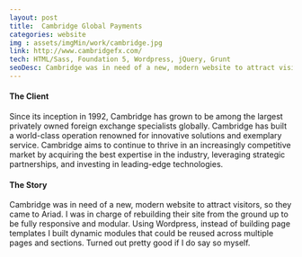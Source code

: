 ```yaml
---
layout: post
title:  Cambridge Global Payments
categories: website
img : assets/imgMin/work/cambridge.jpg
link: http://www.cambridgefx.com/
tech: HTML/Sass, Foundation 5, Wordpress, jQuery, Grunt
seoDesc: Cambridge was in need of a new, modern website to attract visitors, so they came to Ariad. I was in charge of rebuilding their site
---
```


#### The Client
Since its inception in 1992, Cambridge has grown to be among the largest privately owned foreign exchange specialists globally. Cambridge has built a world-class operation renowned for innovative solutions and exemplary service. Cambridge aims to continue to thrive in an increasingly competitive market by acquiring the best expertise in the industry, leveraging strategic partnerships, and investing in leading-edge technologies.

#### The Story
Cambridge was in need of a new, modern website to attract visitors, so they came to Ariad. I was in charge of rebuilding their site from the ground up to be fully responsive and modular. Using Wordpress, instead of building page templates I built dynamic modules that could be reused across multiple pages and sections. Turned out pretty good if I do say so myself.
